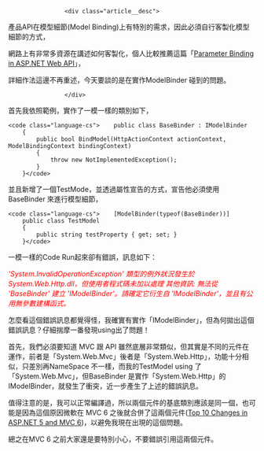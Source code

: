                     <div class="article__desc">

產品API在模型細節(Model Binding)上有特別的需求，因此必須自行客製化模型細節的方式，

網路上有非常多資源在講述如何客製化，個人比較推薦這篇「[Parameter Binding in ASP.NET Web API​](https://docs.microsoft.com/en-us/aspnet/web-api/overview/formats-and-model-binding/parameter-binding-in-aspnet-web-api)」，

詳細作法這邊不再重述，今天要談的是在實作ModelBinder 碰到的問題。

                    </div>

首先我依照範例，實作了一模一樣的類別如下，

    <code class="language-cs">    public class BaseBinder : IModelBinder
        {
            public bool BindModel(HttpActionContext actionContext, ModelBindingContext bindingContext)
            {
                throw new NotImplementedException();
            }
        }</code>

並且新增了一個TestMode，並透過屬性宣告的方式，宣告他必須使用BaseBinder 來進行模型細節，

    <code class="language-cs">    [ModelBinder(typeof(BaseBinder))]
        public class TestModel
        {
            public string testProperty { get; set; }
        }</code>

一模一樣的Code Run起來卻有錯誤，訊息如下：

<span style="color:#FF0000;">*'System.InvalidOperationException' 類型的例外狀況發生於 System.Web.Http.dll，但使用者程式碼未加以處理 其他資訊: 無法從 'BaseBinder' 建立 'IModelBinder'。請確定它衍生自 'IModelBinder'，並且有公用無參數建構函式。*</span>

怎麼看這個錯誤訊息都覺得怪，我確實有實作「IModelBinder」，但為何拋出這個錯誤訊息？仔細揣摩一番發現using出了問題！

首先，我們必須要知道 MVC 跟 API 雖然底層非常類似，但其實是不同的元件在運作，前者是「System.Web.Mvc」後者是「System.Web.Http」，功能十分相似，只差別再NameSpace 不一樣，而我的TestModel using 了「System.Web.Mvc」，但BaseBinder 是實作「System.Web.Http」的IModelBinder，就發生了衝突，近一步產生了上述的錯誤訊息。

值得注意的是，我可以正常編譯過，所以兩個元件的基底類別應該是同一個，也可能是因為這個原因微軟在 MVC 6 之後就合併了這兩個元件([Top 10 Changes in ASP.NET 5 and MVC 6](http://stephenwalther.com/archive/2015/02/24/top-10-changes-in-asp-net-5-and-mvc-6))，以避免我現在出現的這個問題。

總之在MVC 6 之前大家還是要特別小心，不要錯誤引用這兩個元件。

                